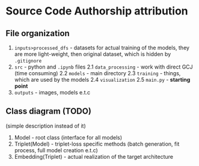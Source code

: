 # Source Code Authorship attribution

## File organization

1. `inputs>processed_dfs` - datasets for actual training of the models, they are more light-weight, then original dataset, which is hidden by `.gitignore`
2. `src` - python and `.ipynb` files
   2.1 `data_processing` - work with direct GCJ (time consuming)
   2.2 `models` - main directory
   2.3 `training` - things, which are used by the models
   2.4 `visualization`
   2.5 `main.py` - **starting point**
3. `outputs` - images, models e.t.c

## Class diagram (TODO)
(simple description instead of it)

1. Model - root class (interface for all models)
2. Triplet(Model) - triplet-loss specific methods (batch generation, fit process, full model creation e.t.c)
3. Embedding(Triplet) - actual realization of the target architecture
